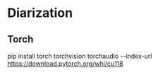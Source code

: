 # Diarization

## Torch 
pip install torch torchvision torchaudio --index-url https://download.pytorch.org/whl/cu118
